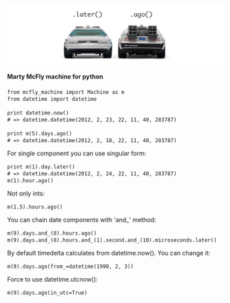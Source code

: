 ![McFly machine](http://github.com/chibisov/mcfly-machine/raw/master/machine.png "McFly machine")

#### Marty McFly machine for python

    from mcfly_machine import Machine as m
    from datetime import datetime

    print datetime.now()
    # => datetime.datetime(2012, 2, 23, 22, 11, 40, 283787)

    print m(5).days.ago()
    # => datetime.datetime(2012, 2, 18, 22, 11, 40, 283787)

For single component you can use singular form:

    print m(1).day.later()
    # => datetime.datetime(2012, 2, 24, 22, 11, 40, 283787)
    m(1).hour.ago()

Not only ints:

    m(1.5).hours.ago()

You can chain date components with 'and_' method:

    m(9).days.and_(8).hours.ago()
    m(9).days.and_(8).hours.and_(1).second.and_(10).microseconds.later()

By default timedelta calculates from datetime.now(). You can change it:

    m(9).days.ago(from_=datetime(1990, 2, 3))

Force to use datetime.utcnow():

    m(9).days.ago(in_utc=True)

